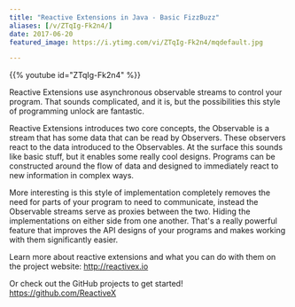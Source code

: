 ```yaml
---
title: "Reactive Extensions in Java - Basic FizzBuzz"
aliases: [/v/ZTqIg-Fk2n4/]
date: 2017-06-20
featured_image: https://i.ytimg.com/vi/ZTqIg-Fk2n4/mqdefault.jpg

---
```


{{% youtube id="ZTqIg-Fk2n4" %}}

Reactive Extensions use asynchronous observable streams to control your program. That sounds complicated, and it is, but the possibilities this style of programming unlock are fantastic.

Reactive Extensions introduces two core concepts, the Observable is a stream that has some data that can be read by Observers. These observers react to the data introduced to the Observables. At the surface this sounds like basic stuff, but it enables some really cool designs. Programs can be constructed around the flow of data and designed to immediately react to new information in complex ways.

More interesting is this style of implementation completely removes the need for parts of your program to need to communicate, instead the Observable streams serve as proxies between the two. Hiding the implementations on either side from one another. That's a really powerful feature that improves the API designs of your programs and makes working with them significantly easier.

Learn more about reactive extensions and what you can do with them on the project website: http://reactivex.io

Or check out the GitHub projects to get started! https://github.com/ReactiveX